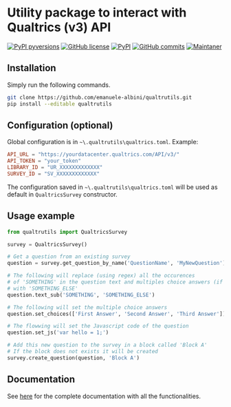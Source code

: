 # Utility package to interact with Qualtrics (v3) API
[![PyPI pyversions](https://img.shields.io/pypi/pyversions/qualtrutils.svg)](https://pypi.python.org/pypi/qualtrutils/)
[![GitHub license](https://img.shields.io/github/license/Naereen/StrapDown.js.svg)](https://github.com/emanuele-albini/qualtrutils/blob/master/LICENSE)
[![PyPI](https://badge.fury.io/py/qualtrutils.svg)](https://pypi.python.org/pypi/qualtrutils/)
[![GitHub commits](https://img.shields.io/github/commits-since/emanuele-albini/qualtrutils/v0.0.1)](https://github.com/emanuele-albini/qualtrutils/commit/)
[![Maintaner](https://img.shields.io/badge/maintainer-Emanuele-lightgrey)](https://www.emanuelealbini.com)

## Installation

Simply run the following commands.

```bash
git clone https://github.com/emanuele-albini/qualtrutils.git
pip install --editable qualtrutils
```

## Configuration (optional)

Global configuration is in `~\.qualtrutils\qualtrics.toml`. Example:

```toml
API_URL = "https://yourdatacenter.qualtrics.com/API/v3/"
API_TOKEN = "your_token"
LIBRARY_ID = "UR_XXXXXXXXXXXXX"
SURVEY_ID = "SV_XXXXXXXXXXXXX"
```

The configuration saved in `~\.qualtrutils\qualtrics.toml` will be used as default in `QualtricsSurvey` constructor.

## Usage example

```python
from qualtrutils import QualtricsSurvey

survey = QualtricsSurvey()

# Get a question from an existing survey
question = survey.get_question_by_name('QuestionName', 'MyNewQuestion')

# The following will replace (using regex) all the occurences
# of 'SOMETHING' in the question text and multiples choice answers (if any)
# with 'SOMETHING_ELSE'
question.text_sub('SOMETHING', 'SOMETHING_ELSE')

# The following will set the multiple choice answers
question.set_choices(['First Answer', 'Second Answer', 'Third Answer'])

# The flowwing will set the Javascript code of the question
question.set_js('var hello = 1;')

# Add this new question to the survey in a block called 'Block A'
# If the block does not exists it will be created
survey.create_question(question, 'Block A')
```

## Documentation

See [here](https://emanuele-albini.github.io/qualtrutils) for the complete documentation with all the functionalities.

